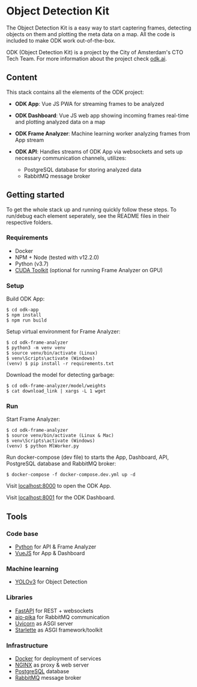# Object Detection Kit

The Object Detection Kit is a easy way to start captering frames, detecting objects on them and plotting the meta data on a map. All the code is included to make ODK work out-of-the-box.

ODK (Object Detection Kit) is a project by the City of Amsterdam's CTO Tech Team. For more information about the project check [odk.ai](http://www.odk.ai).

## Content

This stack contains all the elements of the ODK project: 

- **ODK App**: Vue JS PWA for streaming frames to be analyzed

- **ODK Dashboard**: Vue JS web app showing incoming frames real-time and plotting analyzed data on a map

- **ODK Frame Analyzer**: Machine learning worker analyzing frames from App stream

- **ODK API**: Handles streams of ODK App via websockets and sets up necessary communication channels, utilizes:
	- PostgreSQL database for storing analyzed data
	- RabbitMQ message broker

## Getting started

To get the whole stack up and running quickly follow these steps. To run/debug each element seperately, see the README files in their respective folders.

### Requirements

- Docker
- NPM + Node (tested with v12.2.0)
- Python (v3.7)
- [CUDA Toolkit](https://docs.nvidia.com/cuda/cuda-installation-guide-linux/) (optional for running Frame Analyzer on GPU)

### Setup

Build ODK App:
```
$ cd odk-app
$ npm install
$ npm run build
``` 

Setup virtual environment for Frame Analyzer:
```
$ cd odk-frame-analyzer
$ python3 -m venv venv
$ source venv/bin/activate (Linux)
$ venv\Scripts\activate (Windows)
(venv) $ pip install -r requirements.txt
```

Download the model for detecting garbage:
```
$ cd odk-frame-analyzer/model/weights
$ cat download_link | xargs -L 1 wget
```

### Run

Start Frame Analyzer:
```
$ cd odk-frame-analyzer
$ source venv/bin/activate (Linux & Mac)
$ venv\Scripts\activate (Windows)
(venv) $ python MlWorker.py
```

Run docker-compose (dev file) to starts the App, Dashboard, API, PostgreSQL database and RabbitMQ broker:
```
$ docker-compose -f docker-compose.dev.yml up -d
```

Visit [localhost:8000]() to open the ODK App.

Visit [localhost:8001]() for the ODK Dashboard.

## Tools


### Code base

- [Python](https://www.python.org/) for API & Frame Analyzer
- [VueJS](https://vuejs.org/) for App & Dashboard

### Machine learning

- [YOLOv3](https://pjreddie.com/darknet/yolo/) for Object Detection

### Libraries

- [FastAPI](https://fastapi.tiangolo.com/) for REST + websockets
- [aio-pika](https://aio-pika.readthedocs.io/en/latest/) for RabbitMQ communication
- [Uvicorn](https://www.uvicorn.org/) as ASGI server
- [Starlette](https://www.starlette.io/) as ASGI framework/toolkit

### Infrastructure

- [Docker](https://www.docker.com/) for deployment of services
- [NGINX](https://www.nginx.com/) as proxy & web server
- [PostgreSQL](https://www.postgresql.org) database
- [RabbitMQ](https://www.rabbitmq.com/) message broker